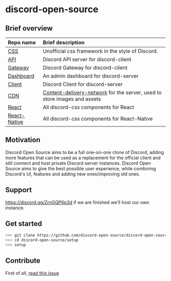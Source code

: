 # discord-open-source

## Brief overview

| Repo name                                                                   | Brief description                                                                                                                  |
| :-------------------------------------------------------------------------- | :--------------------------------------------------------------------------------------------------------------------------------- |
| [CSS](https://github.com/discord-open-source/discord-css)                   | Unofficial css framework in the style of Discord.                                                                                  |
| [API](https://github.com/discord-open-source/discord-API)             | Discord API server for discord-client                                                                                                  |
| [Gateway](https://github.com/discord-open-source/discord-gateway)             | Discord Gateway for discord-client                                                                                                  |
| [Dashboard](https://github.com/discord-open-source/discord-dashboard)       | An admin dashboard for discord-server                                                                                              |
| [Client](https://github.com/discord-open-source/discord-client)             | Discord Client for discord-server                                                                                                  |
| [CDN](https://github.com/discord-open-source/discord-cdn)                   | [Content-delivery-network](https://www.cloudflare.com/learning/cdn/what-is-a-cdn/) for the server, used to store images and assets |
| [React](https://github.com/discord-open-source/discord-react)               | All discord-css components for React                                                                                               |
| [React-Native](https://github.com/discord-open-source/discord-react-native) | All discord-css components for React-Native                                                                                        |

## Motivation

Discord Open Source aims to be a full one-on-one clone of Discord, adding more features that can be used as a replacement for the official client and still connect and host private Discord server instances.
Discord Open Source aims to give the best possible user experience, while combining Discord's UI, features and adding new ones/improving old ones.

## Support
https://discord.gg/ZrnGQP6p3d
if we are finished we'll host our own instance.

## Get started

```bash
>>> git clone https://github.com/discord-open-source/discord-open-source.git
>>> cd discord-open-source/setup
>>> setup
```

## Contribute
First of all, [read this issue](https://github.com/discord-open-source/discord-open-source/issues/10)
